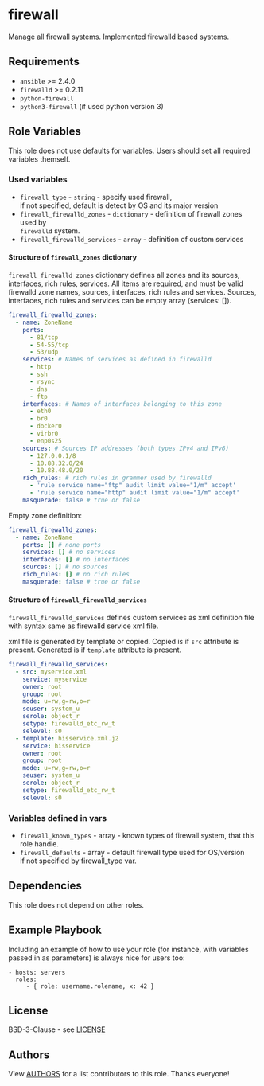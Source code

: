 firewall
========

Manage all firewall systems. Implemented firewalld based systems.

Requirements
------------

- `ansible` >= 2.4.0
- `firewalld` >= 0.2.11
- `python-firewall`
- `python3-firewall` (if used python version 3)

Role Variables
--------------

This role does not use defaults for variables. Users should set all required
variables themself.

### Used variables

- `firewall_type` - `string` - specify used firewall,  
   if not specified, default is detect by OS and its major version
- `firewall_firewalld_zones` - `dictionary` - definition of firewall zones used by  
   `firewalld` system.
- `firewall_firewalld_services` - `array` - definition of custom services

#### Structure of `firewall_zones` dictionary

`firewall_firewalld_zones` dictionary defines all zones and its sources, interfaces,
rich rules, services. All items are required, and must be valid firewalld zone
names, sources, interfaces, rich rules and services. Sources, interfaces,
rich rules and services can be empty array (services: []).

```yaml
firewall_firewalld_zones:
  - name: ZoneName
    ports:
      - 81/tcp
      - 54-55/tcp
      - 53/udp
    services: # Names of services as defined in firewalld
      - http
      - ssh
      - rsync
      - dns
      - ftp
    interfaces: # Names of interfaces belonging to this zone
      - eth0
      - br0
      - docker0
      - virbr0
      - enp0s25
    sources: # Sources IP addresses (both types IPv4 and IPv6)
      - 127.0.0.1/8
      - 10.88.32.0/24
      - 10.88.48.0/20
    rich_rules: # rich rules in grammer used by firewalld
      - 'rule service name="ftp" audit limit value="1/m" accept'
      - 'rule service name="http" audit limit value="1/m" accept'
    masquerade: false # true or false

```

Empty zone definition:

```yaml
firewall_firewalld_zones:
  - name: ZoneName
    ports: [] # none ports
    services: [] # no services
    interfaces: [] # no interfaces
    sources: [] # no sources
    rich_rules: [] # no rich rules
    masquerade: false # true or false
```

#### Structure of `firewall_firewalld_services`

`firewall_firewalld_services` defines custom services as xml definition file
with syntax same as firewalld service xml file.

xml file is generated by template or copied. Copied is if `src`
attribute is present. Generated is if `template` attribute is present.

```yaml
firewall_firewalld_services:
  - src: myservice.xml
    service: myservice
    owner: root
    group: root
    mode: u=rw,g=rw,o=r
    seuser: system_u
    serole: object_r
    setype: firewalld_etc_rw_t
    selevel: s0
  - template: hisservice.xml.j2
    service: hisservice
    owner: root
    group: root
    mode: u=rw,g=rw,o=r
    seuser: system_u
    serole: object_r
    setype: firewalld_etc_rw_t
    selevel: s0
```

### Variables defined in vars


- `firewall_known_types` - array - known types of firewall system, that this  
   role handle.
- `firewall_defaults` - array - default firewall type used for OS/version  
    if not specified by firewall_type var.

Dependencies
------------

This role does not depend on other roles.

Example Playbook
----------------

Including an example of how to use your role (for instance, with variables passed in as parameters) is always nice for users too:

    - hosts: servers
      roles:
         - { role: username.rolename, x: 42 }

License
-------

BSD-3-Clause - see [LICENSE](./LICENSE.txt)

Authors
-------

View [AUTHORS](./AUTHORS.txt) for a list contributors to this role. Thanks everyone!
